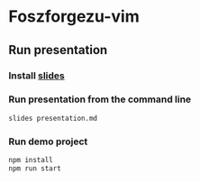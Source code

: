 # Foszforgezu-vim

## Run presentation

### Install [slides](https://github.com/maaslalani/slides)

### Run presentation from the command line

```bash
slides presentation.md
```

### Run demo project

```bash
npm install
npm run start
```

```

```
